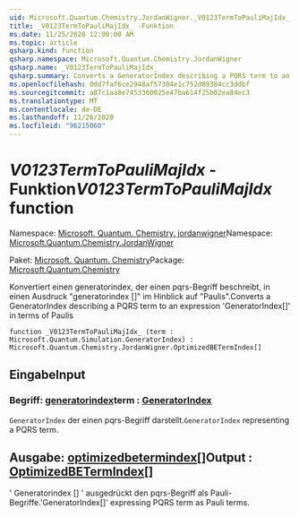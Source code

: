 ```yaml
---
uid: Microsoft.Quantum.Chemistry.JordanWigner._V0123TermToPauliMajIdx_
title: _V0123TermToPauliMajIdx_ -Funktion
ms.date: 11/25/2020 12:00:00 AM
ms.topic: article
qsharp.kind: function
qsharp.namespace: Microsoft.Quantum.Chemistry.JordanWigner
qsharp.name: _V0123TermToPauliMajIdx_
qsharp.summary: Converts a GeneratorIndex describing a PQRS term to an expression 'GeneratorIndex[]' in terms of Paulis
ms.openlocfilehash: 0dd7faf6ce2948af57304e1c752d89384cc3ddbf
ms.sourcegitcommit: a87c1aa8e7453360025e47ba614f25b02ea84ec3
ms.translationtype: MT
ms.contentlocale: de-DE
ms.lasthandoff: 11/26/2020
ms.locfileid: "96215060"
---
```

# <a name="_v0123termtopaulimajidx_-function"></a><span data-ttu-id="708ac-102">_V0123TermToPauliMajIdx_ -Funktion</span><span class="sxs-lookup"><span data-stu-id="708ac-102">_V0123TermToPauliMajIdx_ function</span></span>

<span data-ttu-id="708ac-103">Namespace: [Microsoft. Quantum. Chemistry. jordanwigner](xref:Microsoft.Quantum.Chemistry.JordanWigner)</span><span class="sxs-lookup"><span data-stu-id="708ac-103">Namespace: [Microsoft.Quantum.Chemistry.JordanWigner](xref:Microsoft.Quantum.Chemistry.JordanWigner)</span></span>

<span data-ttu-id="708ac-104">Paket: [Microsoft. Quantum. Chemistry](https://nuget.org/packages/Microsoft.Quantum.Chemistry)</span><span class="sxs-lookup"><span data-stu-id="708ac-104">Package: [Microsoft.Quantum.Chemistry](https://nuget.org/packages/Microsoft.Quantum.Chemistry)</span></span>


<span data-ttu-id="708ac-105">Konvertiert einen generatorindex, der einen pqrs-Begriff beschreibt, in einen Ausdruck "generatorindex []" im Hinblick auf "Paulis".</span><span class="sxs-lookup"><span data-stu-id="708ac-105">Converts a GeneratorIndex describing a PQRS term to an expression 'GeneratorIndex[]' in terms of Paulis</span></span>

```qsharp
function _V0123TermToPauliMajIdx_ (term : Microsoft.Quantum.Simulation.GeneratorIndex) : Microsoft.Quantum.Chemistry.JordanWigner.OptimizedBETermIndex[]
```


## <a name="input"></a><span data-ttu-id="708ac-106">Eingabe</span><span class="sxs-lookup"><span data-stu-id="708ac-106">Input</span></span>

### <a name="term--generatorindex"></a><span data-ttu-id="708ac-107">Begriff: [generatorindex](xref:Microsoft.Quantum.Simulation.GeneratorIndex)</span><span class="sxs-lookup"><span data-stu-id="708ac-107">term : [GeneratorIndex](xref:Microsoft.Quantum.Simulation.GeneratorIndex)</span></span>

<span data-ttu-id="708ac-108">`GeneratorIndex` der einen pqrs-Begriff darstellt.</span><span class="sxs-lookup"><span data-stu-id="708ac-108">`GeneratorIndex` representing a PQRS term.</span></span>



## <a name="output--optimizedbetermindex"></a><span data-ttu-id="708ac-109">Ausgabe: [optimizedbetermindex](xref:Microsoft.Quantum.Chemistry.JordanWigner.OptimizedBETermIndex)[]</span><span class="sxs-lookup"><span data-stu-id="708ac-109">Output : [OptimizedBETermIndex](xref:Microsoft.Quantum.Chemistry.JordanWigner.OptimizedBETermIndex)[]</span></span>

<span data-ttu-id="708ac-110">' Generatorindex [] ' ausgedrückt den pqrs-Begriff als Pauli-Begriffe.</span><span class="sxs-lookup"><span data-stu-id="708ac-110">'GeneratorIndex[]' expressing PQRS term as Pauli terms.</span></span>